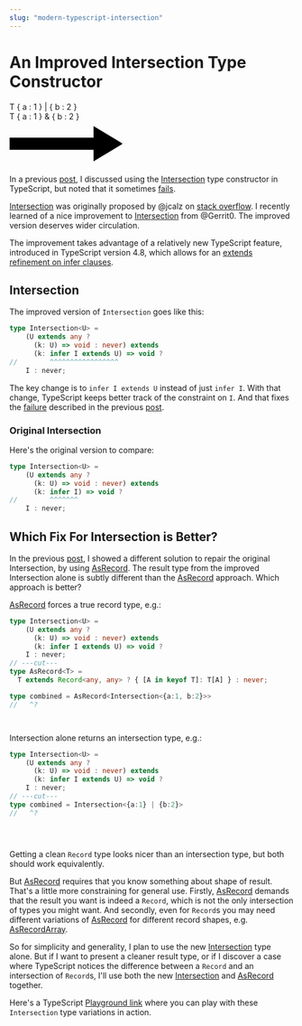 ```yaml
---
slug: "modern-typescript-intersection"
---
```


# An Improved Intersection Type Constructor

<div class="diagram container">
  <div class="diagram lhs">
    <span class="line">
      <span class="type">T </span>
      <span class="punctutation">{</span>
      <span class="var"         >a</span>
      <span class="punctutation">:</span>
      <span class="number"      >1</span>
      <span class="punctutation">} | {</span>
      <span class="var"         >b</span>
      <span class="punctutation">:</span>
      <span class="number"      >2</span>
      <span class="punctutation">}</span>
    </span>
  </div>
  <div class="diagram rhs">
    <span class="line">
      <span class="type">T </span>
      <span class="punctutation">{</span>
      <span class="var"         >a</span>
      <span class="punctutation">:</span>
      <span class="number"      >1</span>
      <span class="punctutation">} & {</span>
      <span class="var"         >b</span>
      <span class="punctutation">:</span>
      <span class="number"      >2</span>
      <span class="punctutation">}</span>
    </span>
  </div>
  <div class="diagram arrow">
    <svg width="200" height="80" viewBox="0 0 200 80" fill="var(--arrow-color)" xmlns="http://www.w3.org/2000/svg">
      <path d="M150 10V30H75.5H1V50H75.5H150V70L200 40L150 10Z" stroke="black" stroke-width="1.5"/>
    </svg>
  </div>
</div>

In a previous [post][Combining-Records],
I discussed using the [Intersection] type constructor in TypeScript,
but noted that it sometimes [fails][Intersection-Fails].

[Intersection] was originally proposed by @jcalz
on [stack overflow][jcalz-intersection].
I recently learned of a nice improvement to [Intersection] from @Gerrit0.
The improved version deserves wider circulation.

The improvement takes advantage of a relatively new TypeScript feature,
introduced in TypeScript version 4.8,
which allows for an [extends refinement on infer clauses][infer extends].

## Intersection

The improved version of `Intersection` goes like this:

```ts
type Intersection<U> = 
    (U extends any ? 
      (k: U) => void : never) extends 
      (k: infer I extends U) => void ? 
//        ^^^^^^^^^^^^^^^^^
    I : never;
```

The key change is to `infer I extends U` instead of just `infer I`.
With that change, TypeScript keeps better track of the constraint on `I`.
And that fixes the [failure][Intersection-Fails] 
described in the previous [post][combining-records].

### Original Intersection

Here's the original version to compare:

```ts
type Intersection<U> = 
    (U extends any ? 
      (k: U) => void : never) extends 
      (k: infer I) => void ? 
//        ^^^^^^^
    I : never;
```

## Which Fix For Intersection is Better?

In the previous [post][combining-records],
I showed a different solution
to repair the original Intersection,
by using [AsRecord].
The result type from the improved Intersection alone
is subtly different than the [AsRecord] approach.
Which approach is better?

[AsRecord] forces a true record type, e.g.:

```ts
type Intersection<U> = 
    (U extends any ? 
      (k: U) => void : never) extends 
      (k: infer I extends U) => void ? 
    I : never;
// ---cut---
type AsRecord<T> = 
  T extends Record<any, any> ? { [A in keyof T]: T[A] } : never;

type combined = AsRecord<Intersection<{a:1, b:2}>>
//   ^?




```

Intersection alone returns an intersection type, e.g.:

```ts
type Intersection<U> = 
    (U extends any ? 
      (k: U) => void : never) extends 
      (k: infer I extends U) => void ? 
    I : never;
// ---cut---
type combined = Intersection<{a:1} | {b:2}>
//   ^?





```

Getting a clean `Record` type looks nicer
than an intersection type,
but both should work equivalently.

But [AsRecord] requires that you know something
about shape of result.
That's a little more constraining for general use.
Firstly, [AsRecord] demands that the result
you want is indeed a `Record`,
which is not the only intersection of types you might want.
And secondly, even for `Record`s you may
need different variations of [AsRecord]
for different record shapes,
e.g. [AsRecordArray][AsRecord].

So for simplicity and generality,
I plan to use the new [Intersection][NewIntersection] type alone.
But if I want to present a cleaner result type,
or if I discover a case where TypeScript
notices the difference between a `Record` and an intersection
of `Record`s,
I'll use both the new [Intersection][NewIntersection] and [AsRecord] together.

Here's a TypeScript [Playground link]
where you can play with these `Intersection` type variations in action.

[Combining-Records]:https://mighdoll.dev/blog/typescript-tricks-combining-records

[Intersection]: https://mighdoll.dev/blog/typescript-tricks-combining-records/#intersecting-to-build-type-safe-records

[AsRecord]: https://mighdoll.dev/blog/typescript-tricks-combining-records/#solution---recover-the-record-type

[Intersection-Fails]: https://mighdoll.dev/blog/typescript-tricks-combining-records/#recovering-record-types-from-record-intersections

[Playground link]: https://www.typescriptlang.org/play/?#code/C4TwDgpgBAggShAxgewE4BMoF4oJRgHgEMA7EAGilJAD4BuAKFEigDUJUBLAMxAIBUoEAB7AIJdAGdYeNOhrYo-OlCgB6NVG5FOAGyjBkB8EgAWSANZQeS69JLJgVXEjlMTUAJIkxqSUmBOZBICAFUFHAZVVQAKUKFRcSkqMigAfigo6NiLAC4oUIBKbAUAN2ROTHySCFKOYpExCWks7Ji86xJuDi9irDKKzAzWryhq2o5GBg0DU05pAHc0C0l3FgBhYMRUCDFvX39EJxx2Ll4CfY5DwOCCAG8qfIBGAF8oAB8oB4AjfIAmF40egMaaaYBzaToZAQSQkADkTiWqAsADooDEAOqmEBpQqgqAAAQ4qDQ0j+AGYACyUtbQAAKRFQRAAtpc-AECDAEk1kvBXBgImwODw+GzrkEQjAgSoQTM4Zwuj1PNyktJQnCtJxhDDrMBaV4fFcAhKMZxwQBRRLNMKCkZxFXNFIgdKZbI5fJFEpQcqVMZQGp1VANK3JEbuzrdVCjRqqgp9Aa+4bZZXjQOMZj0xkssUBP6ch282QCxSnEUXQ3so4ms2mS08ySc6WZDNKGHAP6KBlM1kV655h5EZ5vT4-f6AmUzaIAPTSIPxcJgkiL6A18xSjnMUbAyEkkk43100G4Wv1i+XAltqkEMcd5+olGoCgyDwA2lyFVALBAQMhuEoALr5Pwb7-lAbyppMIItl22a9gE5L5jehb8vIJbCucZ4oeWBzGrcUpNjMDhCKgJKoPq-BtuSnZZj2OFHAhA5Dh8XxQL8UAAvQmSTqoM4MEAA

[jcalz-intersection]: https://stackoverflow.com/questions/50374908/transform-union-type-to-intersection-type#answer-50375286

[infer extends]: https://www.typescriptlang.org/docs/handbook/release-notes/typescript-4-8.html#improved-inference-for-infer-types-in-template-string-types

[NewIntersection]: #intersection